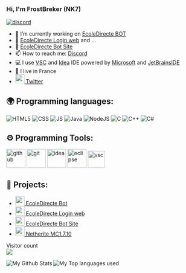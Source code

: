 ### Hi, I'm FrostBreker (NK7)

[![discord](https://discord.com/api/guilds/559414466664464384/widget.png)](https://discord.gg/QHqYVuBpF4)



- 🔭 I’m currently working on [EcoleDirecte BOT](https://github.com/FrostBreker/Ecole-Direct-Bot)
- 🔭 [EcoleDirecte Login web](https://github.com/FrostBreker/ec-site) and ...
- 🔭 [EcoleDirecte Bot Site](https://github.com/FrostBreker/ecoledirecte-bot-web)
- 📫 How to reach me: [Discord](https://discord.gg/QHqYVuBpF4)
- 💻 I use [VSC](https://code.visualstudio.com/) and [Idea](https://www.jetbrains.com/fr-fr/idea/) IDE powered by [Microsoft](https://visualstudio.microsoft.com/fr/) and [JetBrainsIDE](https://www.jetbrains.com/fr-fr/)
- 🥖 I live in France
- [<img src="https://zupimages.net/up/19/34/5qd1.png" width="24" target="_BLANK"/> Twitter](https://twitter.com/FrostBreker)


## 🌍 Programming languages:
<p>
  <img alt="HTML5" src="https://img.shields.io/badge/-HTML5-E34F26?style=flat-square&logo=html5&logoColor=white" />
  <img alt="CSS" src="https://img.shields.io/badge/-CSS-00A6FF?style=flat-square&logo=css3&logoColor=white" />
  <img alt="JS" src="https://img.shields.io/badge/-Javascript-FFEE00?style=flat-square&logo=javascript&logoColor=black" />
  <img alt="Java" src="https://img.shields.io/badge/-Java-EA770A?style=flat-square&logo=&logoColor=lightblueg" />
  <img alt="NodeJS" src="https://img.shields.io/badge/-NodeJS-43853D?style=flat-square&logo=Node.js&logoColor=white" />
  <img alt="C" src="https://img.shields.io/badge/-C-0051FF?style=flat-radius&logo=&logoColor=blue" />
  <img alt="C++" src="https://img.shields.io/badge/-C++-00FFF0?style=flat-radius&logo=&logoColor=lightblue" />
  <img alt="C#" src="https://img.shields.io/badge/-CSharp-B900FF?style=flat-radius&logo=&logoColor=lightblueg" />
  
</p>

## ⚙️ Programming Tools:
<p>
  <img alt="github" width="50px" src="https://raw.githubusercontent.com/coderjojo/coderjojo/master/img/github.svg"/>
    <img alt="git" width="50px" src="https://upload.wikimedia.org/wikipedia/commons/thumb/3/3f/Git_icon.svg/97px-Git_icon.svg.png"/ >
  <img alt="idea" width="50px" src="https://zupimages.net/up/21/20/5wyw.png"/>
    <img alt="eclipse" width="50px" src="https://zupimages.net/up/21/20/j81o.png"/>
    <img alt="vsc" width="45px" src="https://zupimages.net/up/21/07/wp8q.png"/>
</p>
  





## 🚩 Projects:
- [<img src="https://zupimages.net/up/21/20/npla.png" width="24"/> EcoleDirecte Bot](https://github.com/FrostBreker/Ecole-Direct-Bot)
- [<img src="https://zupimages.net/up/21/20/npla.png" width="24"/> EcoleDirecte Login web](https://github.com/FrostBreker/ec-site)
- [<img src="https://zupimages.net/up/21/20/npla.png" width="24"/> EcoleDirecte Bot Site](https://github.com/FrostBreker/ecoledirecte-bot-web)
- [<img src="https://zupimages.net/up/21/20/x2gt.png" width="24"/> Netherite MC1.7.10](https://github.com/FrostBreker/Netherite-1.7.10)


<p align="left"> 
  Visitor count<br>
  <img src="https://profile-counter.glitch.me/FrostBreker/count.svg" />
</p>

<img align="left" alt="My Github Stats" src="https://github-readme-stats.vercel.app/api?username=FrostBreker&show_icons=true&hide_border=true" />
<img align="left" alt="My Top languages used" src="https://github-readme-stats.vercel.app/api/top-langs?username=frostbreker&show_icons=true&theme=tokyonight&layout=compact" />

